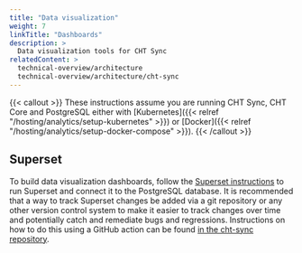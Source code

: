 ```yaml
---
title: "Data visualization"
weight: 7
linkTitle: "Dashboards"
description: >
  Data visualization tools for CHT Sync
relatedContent: >
  technical-overview/architecture
  technical-overview/architecture/cht-sync
---
```


{{< callout >}}
  These instructions assume you are running CHT Sync, CHT Core and PostgreSQL either with [Kubernetes]({{< relref "/hosting/analytics/setup-kubernetes" >}}) or [Docker]({{< relref "/hosting/analytics/setup-docker-compose" >}}).
{{< /callout >}}

## Superset
To build data visualization dashboards, follow the [Superset instructions](https://superset.apache.org/docs/installation/installing-superset-using-docker-compose/) to run Superset and connect it to the PostgreSQL database. It is recommended that a way to track Superset changes be added via a git repository or any other version control system to make it easier to track changes over time and potentially catch and remediate bugs and regressions. Instructions on how to do this using a GitHub action can be found [in the cht-sync repository](https://github.com/medic/cht-sync/blob/main/.github/actions/superset-backup/README.md).
